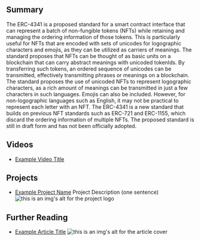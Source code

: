 ## Summary

The ERC-4341 is a proposed standard for a smart contract interface that can represent a batch of non-fungible tokens (NFTs) while retaining and managing the ordering information of those tokens. This is particularly useful for NFTs that are encoded with sets of unicodes for logographic characters and emojis, as they can be utilized as carriers of meanings. The standard proposes that NFTs can be thought of as basic units on a blockchain that can carry abstract meanings with unicoded tokenIds. By transferring such tokens, an ordered sequence of unicodes can be transmitted, effectively transmitting phrases or meanings on a blockchain. The standard proposes the use of unicoded NFTs to represent logographic characters, as a rich amount of meanings can be transmitted in just a few characters in such languages. Emojis can also be included. However, for non-logographic languages such as English, it may not be practical to represent each letter with an NFT. The ERC-4341 is a new standard that builds on previous NFT standards such as ERC-721 and ERC-1155, which discard the ordering information of multiple NFTs. The proposed standard is still in draft form and has not been officially adopted.

## Videos

- [Example Video Title](https://www.youtube.com/watch?v=TDGq4aeevgY)

## Projects

- [Example Project Name](https://xxxx.xxx/xxxxx) Project Description (one sentence) ![this is an img's alt for the project logo](https://xxxx.xxx/project-logo.xxx)

## Further Reading

- [Example Article Title](https://xxxx.xxx/xxxxx) ![this is an img's alt for the article cover](https://xxxx.xxx/article-cover.xxx)
